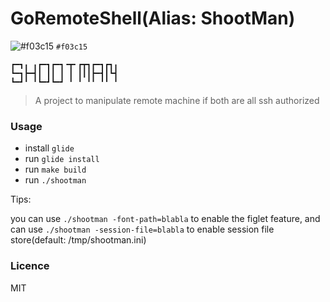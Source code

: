 GoRemoteShell(Alias: ShootMan)
=====
![#f03c15](https://placehold.it/15/f03c15/000000?text=+) `#f03c15`
    
    ┏━┓╻ ╻┏━┓┏━┓╺┳╸┏┳┓┏━┓┏┓╻
    ┗━┓┣━┫┃ ┃┃ ┃ ┃ ┃┃┃┣━┫┃┗┫
    ┗━┛╹ ╹┗━┛┗━┛ ╹ ╹ ╹╹ ╹╹ ╹


> A project to manipulate remote machine if both are all ssh authorized

### Usage

* install `glide`
* run `glide install`
* run `make build`
* run `./shootman`

Tips: 

you can use `./shootman -font-path=blabla` to enable the figlet feature,
and can use `./shootman -session-file=blabla` to enable session file store(default: /tmp/shootman.ini)
 

### Licence

MIT
